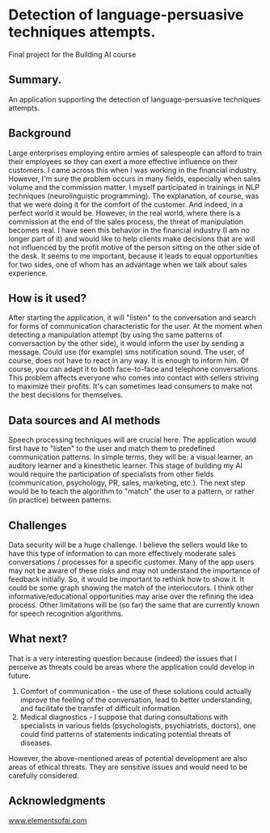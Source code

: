 <!-- This is the markdown template for the final project of the Building AI course, 
created by Reaktor Innovations and University of Helsinki. 
Copy the template, paste it to your GitHub README and edit! -->

# Detection of language-persuasive techniques attempts. 

Final project for the Building AI course

## Summary.

An application supporting the detection of language-persuasive techniques attempts. 

## Background

Large enterprises employing entire armies of salespeople can afford to train their employees so they can exert a more effective influence on their customers. I came across this when I was working in the financial industry. However, I'm sure the problem occurs in many fields, especially when sales volume and the commission matter. I myself participated in trainings in NLP techniques (neurolinguistic programming). The explanation, of course, was that we were doing it for the comfort of the customer. And indeed, in a perfect world it would be. However, in the real world, where there is a commission at the end of the sales process, the threat of manipulation becomes real.
I have seen this behavior in the financial industry (I am no longer part of it) and would like to help clients make decisions that are will not influenced by the profit motive of the person sitting on the other side of the desk.
It seems to me important, because it leads to equal opportunities for two sides, one of whom has an advantage when we talk about sales experience.



## How is it used?

After starting the application, it will "listen" to the conversation and search for forms of communication characteristic for the user. At the moment when detecting a manipulation attempt (by using the same patterns of conversaction by the other side), it would inform the user by sending a message. Could use (for example) sms notification sound. The user, of course, does not have to react in any way. It is enough to inform him. Of course, you can adapt it to both face-to-face and telephone conversations.
This problem affects everyone who comes into contact with sellers striving to maximize their profits. It's can sometimes lead consumers to make not the best decisions for themselves.



## Data sources and AI methods
Speech processing techniques will are crucial here. The application would first have to "listen" to the user and match them to predefined communication patterns. In simple terms, they will be: a visual learner, an auditory learner and a kinesthetic learner. This stage of building my AI would require the participation of specialists from other fields (communication, psychology, PR, sales, marketing, etc.). The next step would be to teach the algorithm to "match" the user to a pattern, or rather (in practice) between patterns.
## Challenges

Data security will be a huge challenge. I believe the sellers would like to have this type of information to can  more effectively moderate sales conversations / processes for a specific customer.
Many of the app users may not be aware of these risks and may not understand the importance of feedback initially. So, it would be important to rethink how to show it. It could be some graph showing the match of the interlocutors. I think other informative/educational opportunities may arise over the refining the idea process.
Other limitations will be (so far) the same that are currently known for speech recognition algorithms.

## What next?

That is a very interesting question because (indeed) the issues that I perceive as threats could be areas where the application could develop in future.
1. Comfort of communication - the use of these solutions could actually improve the feeling of the conversation, lead to better understanding, and facilitate the transfer of difficult information.
2. Medical diagnostics - I suppose that during consultations with specialists in various fields (psychologists, psychiatrists, doctors), one could find patterns of statements indicating potential threats of diseases.

However, the above-mentioned areas of potential development are also areas of ethical threats. They are sensitive issues and would need to be carefully considered.


## Acknowledgments

www.elementsofai.com
